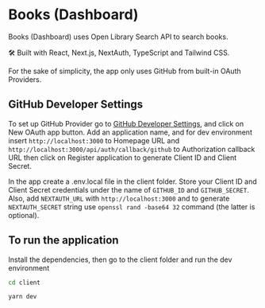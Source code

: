 # Books (Dashboard)

Books (Dashboard) uses Open Library Search API to search books.  

🛠 Built with React, Next.js, NextAuth, TypeScript and Tailwind CSS.  

For the sake of simplicity, the app only uses GitHub from built-in OAuth Providers.  

## GitHub Developer Settings

To set up GitHub Provider go to [GitHub Developer Settings](https://github.com/settings/developers), and click on New OAuth app button. Add an application name, and for dev environment insert `http://localhost:3000` to Homepage URL and `http://localhost:3000/api/auth/callback/github` to Authorization callback URL then click on Register application to generate Client ID and Client Secret.  

In the app create a .env.local file in the client folder. Store your Client ID and Client Secret credentials under the name of `GITHUB_ID` and `GITHUB_SECRET`. Also, add `NEXTAUTH_URL` with `http://localhost:3000` and to generate `NEXTAUTH_SECRET` string use `openssl rand -base64 32` command (the latter is optional).  

## To run the application

Install the dependencies, then go to the client folder and run the dev environment

```bash
cd client
```

```bash
yarn dev
```
